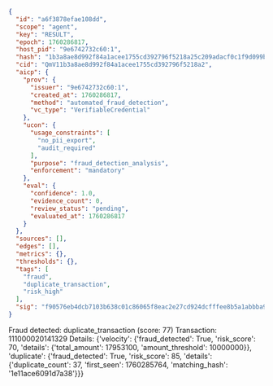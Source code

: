 ```json
{
  "id": "a6f3878efae108dd",
  "scope": "agent",
  "key": "RESULT",
  "epoch": 1760286817,
  "host_pid": "9e6742732c60:1",
  "hash": "1b3a8ae8d992f84a1acee1755cd392796f5218a25c209adacf0c1f9d099bd73a",
  "cid": "QmV11b3a8ae8d992f84a1acee1755cd392796f5218a2",
  "aicp": {
    "prov": {
      "issuer": "9e6742732c60:1",
      "created_at": 1760286817,
      "method": "automated_fraud_detection",
      "vc_type": "VerifiableCredential"
    },
    "ucon": {
      "usage_constraints": [
        "no_pii_export",
        "audit_required"
      ],
      "purpose": "fraud_detection_analysis",
      "enforcement": "mandatory"
    },
    "eval": {
      "confidence": 1.0,
      "evidence_count": 0,
      "review_status": "pending",
      "evaluated_at": 1760286817
    }
  },
  "sources": [],
  "edges": [],
  "metrics": {},
  "thresholds": {},
  "tags": [
    "fraud",
    "duplicate_transaction",
    "risk_high"
  ],
  "sig": "f90576eb4dcb7103b638c01c86065f8eac2e27cd924dcfffee8b5a1abbba94f3"
}
```

Fraud detected: duplicate_transaction (score: 77)
Transaction: 111000020141329
Details: {'velocity': {'fraud_detected': True, 'risk_score': 70, 'details': {'total_amount': 17953100, 'amount_threshold': 10000000}}, 'duplicate': {'fraud_detected': True, 'risk_score': 85, 'details': {'duplicate_count': 37, 'first_seen': 1760285764, 'matching_hash': '1e11ace6091d7a38'}}}